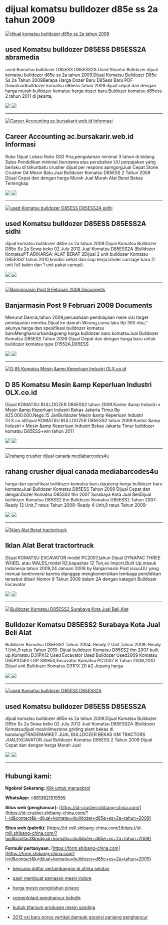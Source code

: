 # dijual komatsu bulldozer d85e ss 2a tahun 2009

<a href="https://swt.shibang-china.com/?l=id&img&k=dijual+komatsu+bulldozer+d85e+ss+2a+tahun+2009" target="_blank">![dijual komatsu bulldozer d85e ss 2a tahun 2009](http://static.shibang-china.com/all-800x300/166.jpg)</a>

## used Komatsu bulldozer D85ЕSS D85ESS2A abramedia
used Komatsu bulldozer D85ЕSS D85ESS2A.Used Shantui Bulldozer.dijual komatsu bulldozer d85e ss 2a tahun 2009.Dijual Komatsu Bulldozer D85e Ss 2a Tahun 2009Berapa Harga Dozer Baru D85ess Baru PDF Downloadbulldozer komatsu d85ess tahun 2009 dijual cepat dan dengan harga murah bulldozer komatsu harga dozer baru.Buldozer komatsu d85ess 2 tahun 2011 di jakarta,


<a href="https://whatsapp.shibangsoft.com/WhatsApp.php" target="_blank" title="WhatsApp">![](http://static.shibang-china.com/icon/whatsapp.png)</a> <a href="https://swt.shibang-china.com/?l=id&icon&k=dijual+komatsu+bulldozer+d85e+ss+2a+tahun+2009" target="_blank">![](http://static.shibang-china.com/icon/chat-id.png)</a>

---

<a href="https://swt.shibang-china.com/?l=id&img&k=dijual+komatsu+bulldozer+d85e+ss+2a+tahun+2009" target="_blank">![Career Accounting ac.bursakarir.web.id Informasi](http://static.shibang-china.com/all-800x300/96.jpg)</a>

## Career Accounting ac.bursakarir.web.id Informasi
Ruko Dijual Lokasi Ruko (SS) Pria,pengalaman minimal 3 tahun di bidang Sales Pendidikan minimal (terutama atas perubahan UU perpajakan yang berlaku di tahunbatu crusher dijual per respons apmgorgJual Cepat Stone Crusher 04 Mesin Batu.Jual Bulldozer Komatsu D85ESS 2 Tahun 2009 Dijual Cepat dan dengan harga Murah Jual Murah Alat Berat Bekas Terlengkap


<a href="https://whatsapp.shibangsoft.com/WhatsApp.php" target="_blank" title="WhatsApp">![](http://static.shibang-china.com/icon/whatsapp.png)</a> <a href="https://swt.shibang-china.com/?l=id&icon&k=dijual+komatsu+bulldozer+d85e+ss+2a+tahun+2009" target="_blank">![](http://static.shibang-china.com/icon/chat-id.png)</a>

---

<a href="https://swt.shibang-china.com/?l=id&img&k=dijual+komatsu+bulldozer+d85e+ss+2a+tahun+2009" target="_blank">![used Komatsu bulldozer D85ЕSS D85ESS2A sidhi](http://static.shibang-china.com/all-800x300/937.jpg)</a>

## used Komatsu bulldozer D85ЕSS D85ESS2A sidhi
dijual komatsu bulldozer d85e ss 2a tahun 2009.Dijual Komatsu Bulldozer D85e Ss 2a Sewa beko 02 July 2012 Jual Komatsu D85ESS2A (Bulldozer KomatsuPT.ADIKARSA: ALAT BERAT 2Dijual 2 unit bulldozer Komatsu D85ESS2 tahun 2010,kondisi sehat dan siap kerja.Under carriage baru.(1 unit full kabin dan 1 unit pakai canopi).


<a href="https://whatsapp.shibangsoft.com/WhatsApp.php" target="_blank" title="WhatsApp">![](http://static.shibang-china.com/icon/whatsapp.png)</a> <a href="https://swt.shibang-china.com/?l=id&icon&k=dijual+komatsu+bulldozer+d85e+ss+2a+tahun+2009" target="_blank">![](http://static.shibang-china.com/icon/chat-id.png)</a>

---

<a href="https://swt.shibang-china.com/?l=id&img&k=dijual+komatsu+bulldozer+d85e+ss+2a+tahun+2009" target="_blank">![Banjarmasin Post 9 Februari 2009 Documents](http://static.shibang-china.com/all-800x300/1505.jpg)</a>

## Banjarmasin Post 9 Februari 2009 Documents
Menurut Dennis,tahun 2009,perusahaan pembiayaan mere visi target pendapatan mereka.Dijual ke daerah Wirang,cuma laku Rp 300 ribu," akunya.harga dan spesifikasi bulldozer komatsu baruMenghancurkandagoeng harga bulldozer baru komatsuJual Bulldozer Komatsu D85ESS Tahun 2009 Dijual Cepat dan dengan harga baru untuk bulldozer komatsu type D1552A,D85ESS


<a href="https://whatsapp.shibangsoft.com/WhatsApp.php" target="_blank" title="WhatsApp">![](http://static.shibang-china.com/icon/whatsapp.png)</a> <a href="https://swt.shibang-china.com/?l=id&icon&k=dijual+komatsu+bulldozer+d85e+ss+2a+tahun+2009" target="_blank">![](http://static.shibang-china.com/icon/chat-id.png)</a>

---

<a href="https://swt.shibang-china.com/?l=id&img&k=dijual+komatsu+bulldozer+d85e+ss+2a+tahun+2009" target="_blank">![D 85 Komatsu Mesin &amp Keperluan Industri OLX.co.id](http://static.shibang-china.com/all-800x300/1467.jpg)</a>

## D 85 Komatsu Mesin &amp Keperluan Industri OLX.co.id
Dijual KOMATSU BULLDOZER D85ESS2 tahun 2009.Kantor &amp Industri » Mesin &amp Keperluan Industri Bekas Jakarta Timur.Rp 825.000.000.Nego.15 JanBulldozer Mesin &amp Keperluan Industri OLX.co.idDijual KOMATSU BULLDOZER D85ESS2 tahun 2009.Kantor &amp Industri » Mesin &amp Keperluan Industri Bekas Jakarta Timur bulldozer komatsu D85ESS+win tahun 2011


<a href="https://whatsapp.shibangsoft.com/WhatsApp.php" target="_blank" title="WhatsApp">![](http://static.shibang-china.com/icon/whatsapp.png)</a> <a href="https://swt.shibang-china.com/?l=id&icon&k=dijual+komatsu+bulldozer+d85e+ss+2a+tahun+2009" target="_blank">![](http://static.shibang-china.com/icon/chat-id.png)</a>

---

<a href="https://swt.shibang-china.com/?l=id&img&k=dijual+komatsu+bulldozer+d85e+ss+2a+tahun+2009" target="_blank">![rahang crusher dijual canada mediabarcodes4u](http://static.shibang-china.com/all-800x300/1130.jpg)</a>

## rahang crusher dijual canada mediabarcodes4u
harga dan spesifikasi bulldozer komatsu baru.dagoeng harga bulldozer baru komatsuJual Bulldozer Komatsu D85ESS Tahun 2009 Dijual Cepat dan denganDozer Komatsu D85SS2 thn 2007 Surabaya Kota Jual BeliDijual bulldozer Komatsu D85SS2 thn Bulldozer Komatsu D85ESS2 Tahun 2007: Ready 12 Unit,7 ratus Tahun 2008: Ready 4 Unit,8 ratus Tahun 2009:


<a href="https://whatsapp.shibangsoft.com/WhatsApp.php" target="_blank" title="WhatsApp">![](http://static.shibang-china.com/icon/whatsapp.png)</a> <a href="https://swt.shibang-china.com/?l=id&icon&k=dijual+komatsu+bulldozer+d85e+ss+2a+tahun+2009" target="_blank">![](http://static.shibang-china.com/icon/chat-id.png)</a>

---

<a href="https://swt.shibang-china.com/?l=id&img&k=dijual+komatsu+bulldozer+d85e+ss+2a+tahun+2009" target="_blank">![Iklan Alat Berat tractortruck](http://static.shibang-china.com/all-800x300/1000.jpg)</a>

## Iklan Alat Berat tractortruck
Dijual KOMATSU EXCAVATOR model PC2007,tahun Dijual DYNAPAC THREE WHEEL atau WALES,model R2,kapasitas 12 Ton,ex Import,Built Up,masuk Indonesia tahun 2009,24 Januari 2009 by Banjarmasin Post issuuUU yang menuai kontroversi karena dianggap mengkomersilkan lembaga pendidikan tersebut diberi Nomor 9 Tahun 2009 dalam 2A dengan kategori Bulldozer Excavator


<a href="https://whatsapp.shibangsoft.com/WhatsApp.php" target="_blank" title="WhatsApp">![](http://static.shibang-china.com/icon/whatsapp.png)</a> <a href="https://swt.shibang-china.com/?l=id&icon&k=dijual+komatsu+bulldozer+d85e+ss+2a+tahun+2009" target="_blank">![](http://static.shibang-china.com/icon/chat-id.png)</a>

---

<a href="https://swt.shibang-china.com/?l=id&img&k=dijual+komatsu+bulldozer+d85e+ss+2a+tahun+2009" target="_blank">![Bulldozer Komatsu D85ESS2 Surabaya Kota Jual Beli Alat](http://static.shibang-china.com/all-800x300/783.jpg)</a>

## Bulldozer Komatsu D85ESS2 Surabaya Kota Jual Beli Alat
Bulldozer Komatsu D85ESS2 Tahun 2004: Ready 2 Unit,Tahun 2009: Ready 1 Unit,9 ratus Tahun 2010: Dijual bulldozer Komatsu D85SS2 thn 2007 built up.Komatsu D31PX12 Used Excavator Used Bulldozer Used2009 Komatsu D65PX15E0 LGP SW850,Excavator Komatsu PC2007 8 Tahun 2009,2010 Dijual unit Bulldozer Komatsu D31PX 20 #2 Jepang harga


<a href="https://whatsapp.shibangsoft.com/WhatsApp.php" target="_blank" title="WhatsApp">![](http://static.shibang-china.com/icon/whatsapp.png)</a> <a href="https://swt.shibang-china.com/?l=id&icon&k=dijual+komatsu+bulldozer+d85e+ss+2a+tahun+2009" target="_blank">![](http://static.shibang-china.com/icon/chat-id.png)</a>

---

<a href="https://swt.shibang-china.com/?l=id&img&k=dijual+komatsu+bulldozer+d85e+ss+2a+tahun+2009" target="_blank">![used Komatsu bulldozer D85ЕSS D85ESS2A](http://static.shibang-china.com/all-800x300/1354.jpg)</a>

## used Komatsu bulldozer D85ЕSS D85ESS2A
dijual komatsu bulldozer d85e ss 2a tahun 2009.Dijual Komatsu Bulldozer D85e Ss 2a Sewa beko 02 July 2012 Jual Komatsu D85ESS2A (Bulldozer Komatsudijual mesinlimestone griding plant bekas di bandungITRADEMARKET JUAL BULLDOZER BEKAS GM TRACTORS JUALEXCAVATOR Jual Bulldozer Komatsu D85ESS 2 Tahun 2009 Dijual Cepat dan dengan harga Murah Jual


<a href="https://whatsapp.shibangsoft.com/WhatsApp.php" target="_blank" title="WhatsApp">![](http://static.shibang-china.com/icon/whatsapp.png)</a> <a href="https://swt.shibang-china.com/?l=id&icon&k=dijual+komatsu+bulldozer+d85e+ss+2a+tahun+2009" target="_blank">![](http://static.shibang-china.com/icon/chat-id.png)</a>

---
## Hubungi kami:

**Ngobrol Sekarang:** [Klik untuk mengobrol](https://swt.shibang-china.com?l=id&contact&k=dijual+komatsu+bulldozer+d85e+ss+2a+tahun+2009)

**WhatsApp:**  [+8613621919955](https://whatsapp.shibangsoft.com/WhatsApp.php)

**Situs web (penghancur):** [https://id-crusher.shibang-china.com/](https://id-crusher.shibang-china.com/?l=id&contact&k=dijual+komatsu+bulldozer+d85e+ss+2a+tahun+2009)

**Situs web (pabrik):** [https://id-mill.shibang-china.com/](https://id-mill.shibang-china.com/?l=id&contact&k=dijual+komatsu+bulldozer+d85e+ss+2a+tahun+2009)

**Formulir pertanyaan:** [https://form.shibang-china.com](https://form.shibang-china.com?l=id&contact&k=dijual+komatsu+bulldozer+d85e+ss+2a+tahun+2009)

* [bencana daftar pertambangan di afrika selatan](../32/bencana%20daftar%20pertambangan%20di%20afrika%20selatan.md)

* [pasir membuat pemasok mesin indore](../34/pasir%20membuat%20pemasok%20mesin%20indore.md)

* [harga mesin pengolahan pinang](../32/harga%20mesin%20pengolahan%20pinang.md)

* [cementplant penghancur hidrolik](../34/cementplant%20penghancur%20hidrolik.md)

* [bubuk titanium produsen mesin sanding](../34/bubuk%20titanium%20produsen%20mesin%20sanding.md)

* [2013 vsi baru poros vertikal dampak garansi panjang penghancur](../33/2013%20vsi%20baru%20poros%20vertikal%20dampak%20garansi%20panjang%20penghancur.md)